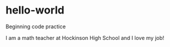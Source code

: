 # hello-world
Beginning code practice 

I am a math teacher at Hockinson High School and I love my job!
